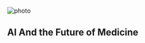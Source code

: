 ![photo](https://user-images.githubusercontent.com/94965887/145411386-abab4ea6-cc07-4e55-b2d4-84cff2f2e02e.jpeg)
## AI And the Future of Medicine
